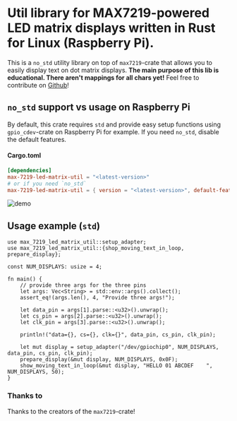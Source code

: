# Util library for MAX7219-powered LED matrix displays written in Rust for Linux (Raspberry Pi).

This is a `no_std` utility library on top of `max7219`-crate that allows you to easily display
text on dot matrix displays. **The main purpose of this lib is educational. There aren't mappings for all chars yet!** 
Feel free to contribute on [Github](https://github.com/phip1611/max-7219-led-matrix-util)!

## `no_std` support vs usage on Raspberry Pi
By default, this crate requires `std` and provide easy setup functions using `gpio_cdev`-crate on Raspberry Pi for example.
If you need `no_std`, disable the default features.
#### Cargo.toml
```toml
[dependencies]
max-7219-led-matrix-util = "<latest-version>"
# or if you need `no_std`
max-7219-led-matrix-util = { version = "<latest-version>", default-features = false }
```

![demo](demo.gif)

## Usage example (`std`)
```
use max_7219_led_matrix_util::setup_adapter;
use max_7219_led_matrix_util::{shop_moving_text_in_loop, prepare_display};

const NUM_DISPLAYS: usize = 4;

fn main() {
    // provide three args for the three pins
    let args: Vec<String> = std::env::args().collect();
    assert_eq!(args.len(), 4, "Provide three args!");

    let data_pin = args[1].parse::<u32>().unwrap();
    let cs_pin = args[2].parse::<u32>().unwrap();
    let clk_pin = args[3].parse::<u32>().unwrap();

    println!("data={}, cs={}, clk={}", data_pin, cs_pin, clk_pin);

    let mut display = setup_adapter("/dev/gpiochip0", NUM_DISPLAYS, data_pin, cs_pin, clk_pin);
    prepare_display(&mut display, NUM_DISPLAYS, 0x0F);
    show_moving_text_in_loop(&mut display, "HELLO 01 ABCDEF    ", NUM_DISPLAYS, 50);
}
```


### Thanks to
Thanks to the creators of the `max7219`-crate!
